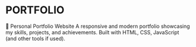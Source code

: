 # PORTFOLIO
🚀 Personal Portfolio Website   A responsive and modern portfolio showcasing my skills, projects, and achievements.   Built with HTML, CSS, JavaScript (and other tools if used).  
